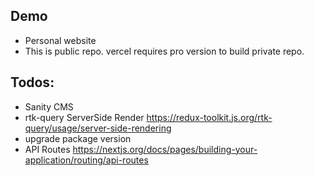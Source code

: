 ## Demo

- Personal website
- This is public repo. vercel requires pro version to build private repo.

## Todos:

- Sanity CMS
- rtk-query ServerSide Render https://redux-toolkit.js.org/rtk-query/usage/server-side-rendering
- upgrade package version
- API Routes https://nextjs.org/docs/pages/building-your-application/routing/api-routes
